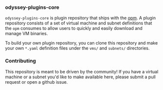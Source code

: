 ### odyssey-plugins-core

`odyssey-plugins-core` is plugin repository that ships with the [opm](https://github.com/DioneProtocol/opm). A plugin repository consists of a set of virtual machine and subnet definitions that the `opm` consumes to allow users to quickly and easily download and manage VM binaries.

To build your own plugin repository, you can clone this repository and make your own `*.yaml` definition files under the `vms/` and `subnets/` directories.

### Contributing

This repository is meant to be driven by the community! If you have a virtual machine or a subnet you'd like to make available here, please submit a pull request or open a github issue.
